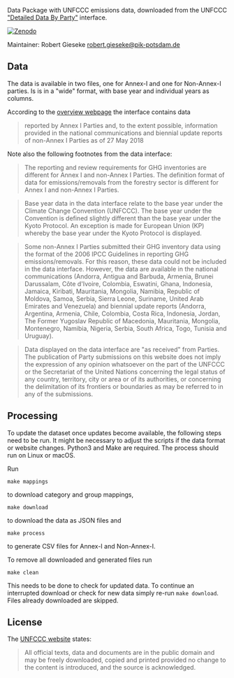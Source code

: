 Data Package with UNFCCC emissions data, downloaded from the UNFCCC ["Detailed Data By Party"](http://di.unfccc.int/detailed_data_by_party) interface.

[![Zenodo](https://zenodo.org/badge/DOI/10.5281/zenodo.1300334.svg)](https://zenodo.org/record/1300334)

Maintainer: Robert Gieseke <robert.gieseke@pik-potsdam.de>

## Data

The data is available in two files, one for Annex-I and one for Non-Annex-I parties.
Is is in a "wide" format, with base year and individual years as columns.

According to the [overview webpage](http://unfccc.int/ghg_data/new_reporting_requirements/items/9560.php) the interface contains data

>  reported by Annex I Parties and, to the extent possible, information provided in the national communications and biennial update reports of non-Annex I Parties as of 27 May 2018

Note also the following footnotes from the data interface:

> The reporting and review requirements for GHG inventories are different for Annex I and non-Annex I Parties. The definition format of data for emissions/removals from the forestry sector is different for Annex I and non-Annex I Parties.

> Base year data in the data interface relate to the base year under the Climate Change Convention (UNFCCC). The base year under the Convention is defined slightly different than the base year under the Kyoto Protocol. An exception is made for European Union (KP) whereby the base year under the Kyoto Protocol is displayed.

> Some non-Annex I Parties submitted their GHG inventory data using the format of the 2006 IPCC Guidelines in reporting GHG emissions/removals. For this reason, these data could not be included in the data interface. However, the data are available in the national communications (Andorra, Antigua and Barbuda, Armenia, Brunei Darussalam, Côte d'Ivoire, Colombia, Eswatini, Ghana, Indonesia, Jamaica, Kiribati, Mauritania, Mongolia, Namibia, Republic of Moldova, Samoa, Serbia, Sierra Leone, Suriname, United Arab Emirates and Venezuela) and biennial update reports (Andorra, Argentina, Armenia, Chile, Colombia, Costa Rica, Indonesia, Jordan, The Former Yugoslav Republic of Macedonia, Mauritania, Mongolia, Montenegro, Namibia, Nigeria, Serbia, South Africa, Togo, Tunisia and Uruguay).

> Data displayed on the data interface are "as received" from Parties. The publication of Party submissions on this website does not imply the expression of any opinion whatsoever on the part of the UNFCCC or the Secretariat of the United Nations concerning the legal status of any country, territory, city or area or of its authorities, or concerning the delimitation of its frontiers or boundaries as may be referred to in any of the submissions.


## Processing

To update the dataset once updates become available, the following steps need to be run. It might be necessary to adjust the scripts if the data format or website changes. Python3 and Make are required. The process should run on Linux or macOS.

Run

```shell
make mappings
```

to download category and group mappings,

```shell
make download
```

to download the data as JSON files and

```shell
make process
```

to generate CSV files for Annex-I and Non-Annex-I.

To remove all downloaded and generated files run

```shell
make clean
```

This needs to be done to check for updated data. To continue an interrupted
download or check for new data simply re-run `make download`.
Files already downloaded are skipped.


## License

The [UNFCCC website](http://unfccc.int/home/items/2783.php) states:

> All official texts, data and documents are in the public domain and may be freely downloaded, copied and printed provided no change to the content is introduced, and the source is acknowledged.
